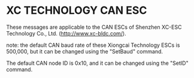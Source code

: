 XC TECHNOLOGY CAN ESC
=====================

These messages are applicable to the CAN ESCs of Shenzhen XC-ESC Technology Co., Ltd. (http://www.xc-bldc.com/).

note:
the default CAN baud rate of these Xiongcai Technology ESCs is 500,000, but it can be changed using the "SetBaud" command.

The default CAN node ID is 0x10, and it can be changed using the "SetID" command.
